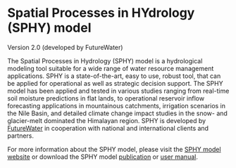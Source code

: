 # Spatial Processes in HYdrology (SPHY) model
Version 2.0 (developed by FutureWater)

The Spatial Processes in Hydrology (SPHY) model is a hydrological modeling tool suitable for a wide range of water resource management applications. SPHY is a state-of-the-art, easy to use, robust tool, that can be applied for operational as well as strategic decision support. The SPHY model has been applied and tested in various studies ranging from real-time soil moisture predictions in flat lands, to operational reservoir inflow forecasting applications in mountainous catchments, irrigation scenarios in the Nile Basin, and detailed climate change impact studies in the snow- and glacier-melt dominated the Himalayan region. SPHY is developed by <a href="http://www.futurewater.nl" target="_blank">FutureWater</a> in cooperation with national and international clients and partners.

For more information about the SPHY model, please visit the <a href="http://www.sphy-model.org" target="_blank">SPHY model website</a> or download the SPHY model <a href="http://www.geosci-model-dev-discuss.net/8/1687/2015/gmdd-8-1687-2015.pdf" target="_blank">publication</a> or <a href="http://www.futurewater.nl/wp-content/uploads/2014/12/SPHY_manual_final.pdf" target="_blank">user manual</a>.

 
